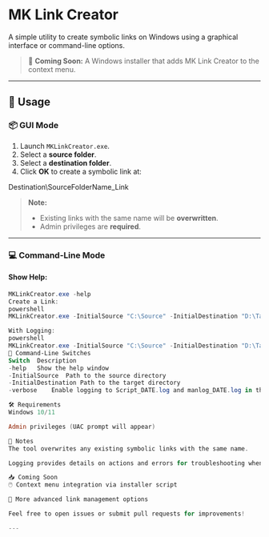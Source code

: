# MK Link Creator

A simple utility to create symbolic links on Windows using a graphical interface or command-line options.

> 🚧 **Coming Soon:** A Windows installer that adds MK Link Creator to the context menu.

---

## 🔧 Usage

### 📦 GUI Mode

1. Launch `MKLinkCreator.exe`.
2. Select a **source folder**.
3. Select a **destination folder**.
4. Click **OK** to create a symbolic link at:

Destination\SourceFolderName_Link

> **Note:**  
> - Existing links with the same name will be **overwritten**.  
> - Admin privileges are **required**.

---

### 💻 Command-Line Mode

#### Show Help:
```powershell
MKLinkCreator.exe -help
Create a Link:
powershell
MKLinkCreator.exe -InitialSource "C:\Source" -InitialDestination "D:\Target"

With Logging:
powershell
MKLinkCreator.exe -InitialSource "C:\Source" -InitialDestination "D:\Target" -verbose
🧩 Command-Line Switches
Switch	Description
-help	Show the help window
-InitialSource	Path to the source directory
-InitialDestination	Path to the target directory
-verbose	Enable logging to Script_DATE.log and manlog_DATE.log in the working dir

🛠 Requirements
Windows 10/11

Admin privileges (UAC prompt will appear)

📌 Notes
The tool overwrites any existing symbolic links with the same name.

Logging provides details on actions and errors for troubleshooting when using the -verbose switch.

📥 Coming Soon
🖱️ Context menu integration via installer script

🧪 More advanced link management options

Feel free to open issues or submit pull requests for improvements!

---
